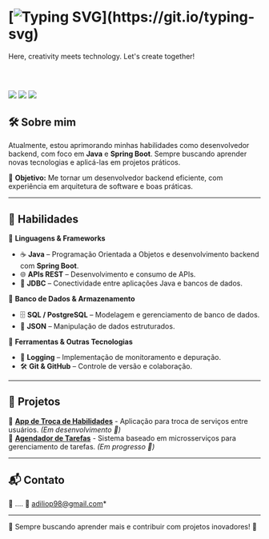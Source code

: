 # [![Typing SVG](https://readme-typing-svg.herokuapp.com?font=Fira+Code&size=24&pause=1000&color=45&width=600&lines=Hello!+My+name+is+Adílio,+I'm+Back-end!.;Sejam+bem+vindos%2C+esse+é+meu+GitHub.)](https://git.io/typing-svg)


Here, creativity meets technology. Let's create together!

<div style="display: inline_block"><br>
</div>
  
  ##
 
<div> 
  <a href="https://www.instagram.com/adilio.dossantos.73/?igsh=emZobzVlbXVnbmFm#" target="_blank"><img src="https://img.shields.io/badge/-Instagram-%23E4405F?style=for-the-badge&logo=instagram&logoColor=white" target="_blank"></a>
  <a href = "mailto:contatorafaballerini@gmail.com"><img src="https://img.shields.io/badge/-Gmail-%23333?style=for-the-badge&logo=gmail&logoColor=white" target="_blank"></a>
   <a href="https://www.linkedin.com/in/adilio-santos-9048b8220/" target="_blank"><img src="https://img.shields.io/badge/-LinkedIn-%230077B5?style=for-the-badge&logo=linkedin&logoColor=white" target="_blank"></a> 

## 🛠️ Sobre mim  
Atualmente, estou aprimorando minhas habilidades como desenvolvedor backend, com foco em **Java** e **Spring Boot**. Sempre buscando aprender novas tecnologias e aplicá-las em projetos práticos.

📌 **Objetivo:** Me tornar um desenvolvedor backend eficiente, com experiência em arquitetura de software e boas práticas.

---

## 🚀 Habilidades  
📌 **Linguagens & Frameworks**  
- ☕ **Java** – Programação Orientada a Objetos e desenvolvimento backend com **Spring Boot**.  
- 🌐 **APIs REST** – Desenvolvimento e consumo de APIs.  
- 🔌 **JDBC** – Conectividade entre aplicações Java e bancos de dados.  

📌 **Banco de Dados & Armazenamento**  
- 🗄️ **SQL / PostgreSQL** – Modelagem e gerenciamento de banco de dados.  
- 📄 **JSON** – Manipulação de dados estruturados.  

📌 **Ferramentas & Outras Tecnologias**  
- 📝 **Logging** – Implementação de monitoramento e depuração.  
- 🛠️ **Git & GitHub** – Controle de versão e colaboração.  

---

## 📂 Projetos  
🔹 **[App de Troca de Habilidades](#)** - Aplicação para troca de serviços entre usuários. *(Em desenvolvimento 🚧)*  
🔹 **[Agendador de Tarefas](#)** - Sistema baseado em microsserviços para gerenciamento de tarefas. *(Em progresso 🚀)*  

---

## 📬 Contato  
🔗 .... 
📧 adiliop98@gmail.com*  

---

🔹 Sempre buscando aprender mais e contribuir com projetos inovadores! 🚀  
